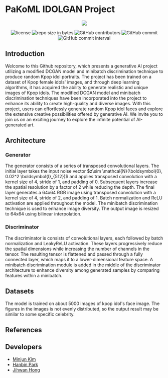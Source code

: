 # PaKoML IDOLGAN Project

<div align = "center"> 
<img src="https://github.com/PaKoML/IDOLGAN/assets/19871043/f388c23a-0ff9-433b-9343-16e9df915cb2"></img>

![license](https://img.shields.io/github/license/PaKoML/IDOLGAN.svg)
![repo size in bytes](https://img.shields.io/github/repo-size/PaKoML/IDOLGAN.svg)
![GitHub contributors](https://img.shields.io/github/contributors/PaKoML/IDOLGAN.svg)
![GitHub commit](https://img.shields.io/github/last-commit/PaKoML/IDOLGAN.svg)
![GitHub commit interval](https://img.shields.io/github/commit-activity/w/PaKoML/IDOLGAN.svg)
</div>

<div align = "center">

</div>

## Introduction 
<p>
Welcome to this Github repository, which presents a generative AI project utilizing a modified DCGAN model and minibatch discrimination technique to produce random Kpop idol portraits. The project has been trained on a dataset of Kpop female idols' images, and through deep learning algorithms, it has acquired the ability to generate realistic and unique images of Kpop idols. The modified DCGAN model and minibatch discrimination techniques have been incorporated into the project to enhance its ability to create high-quality and diverse images. With this project, users can effortlessly generate random Kpop idol faces and explore the extensive creative possibilities offered by generative AI. We invite you to join us on an exciting journey to explore the infinite potential of AI-generated art.</p>

## Architecture 
### Generator
<p>
The generator consists of a series of transposed convolutional layers. The initial layer takes the input noise vector $z\sim \mathcal{N}(\boldsymbol{0}, 0.02^2 \boldsymbol{I}_{512})$ and applies transposed convolution with a kernel size of 4, stride of 1, and padding of 0. Subsequent layers increase the spatial resolution by a factor of 2 while reducing the depth. The final layer generates a 64x64 RGB image using transposed convolution with a kernel size of 4, stride of 2, and padding of 1. Batch normalization and ReLU activation are applied throughout the model. The minibatch discrimination technique is used to enhance image diversity. The output image is resized to 64x64 using bilinear interpolation.
</p>

### Discriminator
<p>
The discriminator is consists of convolutional layers, each followed by batch normalization and LeakyReLU activation. These layers progressively reduce the spatial dimensions while increasing the number of channels in the tensor. The resulting tensor is flattened and passed through a fully connected layer, which maps it to a lower-dimensional feature space. A minibatch discrimination module is added in the middle of the discriminator architecture to enhance diversity among generated samples by comparing features within a minibatch.
</p>

## Datasets
The model is trained on about 5000 images of kpop idol's face image. The figures in the images is not evenly distributed, so the output result may be similar to some specific celebrity. 

## References


## Developers
* [Minjun Kim](https://github.com/kmj0825) 
* [Hanbin Park](https://github.com/kimchyoungman)
* [Jihwan Hong](https://github.com/Jordano-Jackson)



